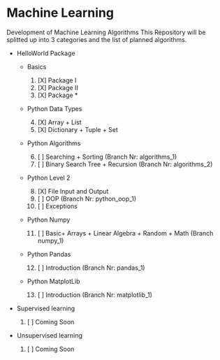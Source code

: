 # Machine Learning
Development of Machine Learning Algorithms
This Repository will be splitted up into 3 categories and the list of planned algorithms.
+ HelloWorld Package
  + Basics
    1. [X] Package I
    2. [X] Package II
    3. [X] Package *
  + Python Data Types
  
    4. [X] Array + List
    5. [X] Dictionary + Tuple + Set 
  + Python Algorithms
  
    6. [ ] Searching + Sorting (Branch Nr: algorithms_1)
    7. [ ] Binary Search Tree + Recursion (Branch Nr: algorithms_2)
  + Python Level 2
  
    8. [X] File Input and Output
    9. [ ] OOP (Branch Nr: python_oop_1)
    10. [ ] Exceptions
  + Python Numpy
  
    11. [ ] Basic+ Arrays + Linear Algebra + Random + Math (Branch numpy_1)
  + Python Pandas
  
    12. [ ] Introduction (Branch Nr: pandas_1)
    
  + Python MatplotLib
  
    13. [ ] Introduction (Branch Nr: matplotlib_1)
    
+ Supervised learning
  1. [ ] Coming Soon
+ Unsupervised learning
  1. [ ] Coming Soon
